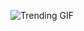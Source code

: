 
<!-- GIF_SECTION -->
![Trending GIF](https://media2.giphy.com/media/v1.Y2lkPThiYjIxNzcyd2UxdDdsajJxd2k4YjhnMHY1cm9jb3V4NmN4a3V6ZTU3ZTlrcGxydyZlcD12MV9naWZzX3NlYXJjaCZjdD1n/QswHqxRk7svjq/giphy.gif)
<!-- END_GIF_SECTION -->
